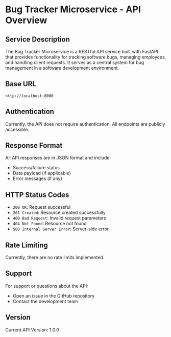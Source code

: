 # Bug Tracker Microservice - API Overview

## Service Description
The Bug Tracker Microservice is a RESTful API service built with FastAPI that provides functionality for tracking software bugs, managing employees, and handling client requests. It serves as a central system for bug management in a software development environment.

## Base URL
```
http://localhost:8000
```

## Authentication
Currently, the API does not require authentication. All endpoints are publicly accessible.

## Response Format
All API responses are in JSON format and include:
- Success/failure status
- Data payload (if applicable)
- Error messages (if any)

## HTTP Status Codes
- `200 OK`: Request successful
- `201 Created`: Resource created successfully
- `400 Bad Request`: Invalid request parameters
- `404 Not Found`: Resource not found
- `500 Internal Server Error`: Server-side error

## Rate Limiting
Currently, there are no rate limits implemented.

## Support
For support or questions about the API:
- Open an issue in the GitHub repository
- Contact the development team

## Version
Current API Version: 1.0.0 